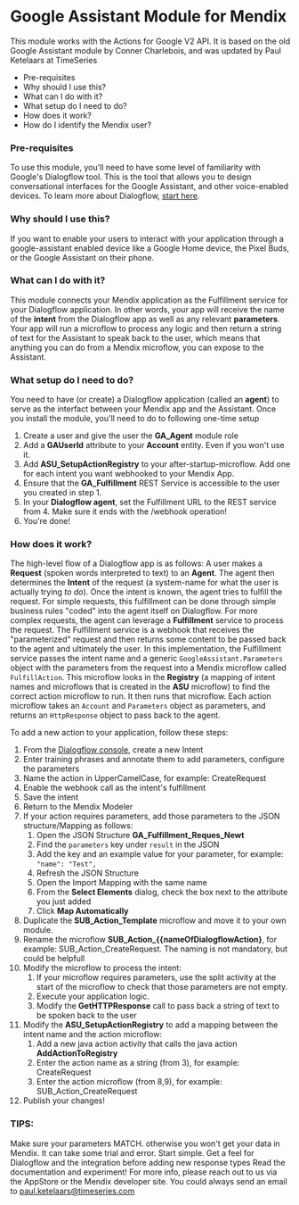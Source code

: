 # Google Assistant Module for Mendix

This module works with the Actions for Google V2 API. It is based on the old Google Assistant module by Conner Charlebois, and was updated by Paul Ketelaars at TimeSeries


* Pre-requisites
* Why should I use this?
* What can I do with it?
* What setup do I need to do?
* How does it work?
* How do I identify the Mendix user?

### Pre-requisites

To use this module, you'll need to have some level of familiarity with Google's Dialogflow tool. This is the tool that allows you to design conversational interfaces for the Google Assistant, and other voice-enabled devices. To learn more about Dialogflow, [start here](https://dialogflow.com/).

### Why should I use this?

If you want to enable your users to interact with your application through a google-assistant enabled device like a Google Home device, the Pixel Buds, or the Google Assistant on their phone.

### What can I do with it?

This module connects your Mendix application as the Fulfillment service for your Dialogflow application. In other words, your app will receive the name of the **intent** from the Dialogflow app as well as any relevant **parameters**. Your app will run a microflow to process any logic and then return a string of text for the Assistant to speak back to the user, which means that anything you can do from a Mendix microflow, you can expose to the Assistant.

### What setup do I need to do?

You need to have (or create) a Dialogflow application (called an **agent**) to serve as the interfact between your Mendix app and the Assistant. Once you install the module, you'll need to do to following one-time setup

1. Create a user and give the user the **GA_Agent** module role
2. Add a **GAUserId** attribute to your **Account** entity. Even if you won't use it.
3. Add **ASU_SetupActionRegistry** to your after-startup-microflow. Add one for each intent you want webhooked to your Mendix App.
4. Ensure that the **GA_Fulfillment** REST Service is accessible to the user you created in step 1.
5. In your **Dialogflow agent**, set the Fulfillment URL to the REST service from 4.
Make sure it ends with the /webhook operation!
6. You're done!

### How does it work?

The high-level flow of a Dialogflow app is as follows: A user makes a **Request** (spoken words interpreted to text) to an **Agent**. The agent then determines the **Intent** of the request (a system-name for what the user is actually trying *to do*). Once the intent is known, the agent tries to fulfill the request. For simple requests, this fulfillment can be done through simple business rules "coded" into the agent itself on Dialogflow. For more complex requests, the agent can leverage a **Fulfillment** service to process the request. The Fulfillment service is a webhook that receives the "parameterized" request and then returns some content to be passed back to the agent and ultimately the user. In this implementation, the Fulfillment service passes the intent name and a generic `GoogleAssistant.Parameters` object with the parameters from the request into a Mendix microflow called `FulfillAction`. This microflow looks in the **Registry** (a mapping of intent names and microflows that is created in the **ASU** microflow) to find the correct action microflow to run. It then runs that microflow. Each action microflow takes an `Account` and `Parameters` object as parameters, and returns an `HttpResponse` object to pass back to the agent.

To add a new action to your application, follow these steps:

1. From the [Dialogflow console](https://console.dialogflow.com), create a new Intent
2. Enter training phrases and annotate them to add parameters, configure the parameters
3. Name the action in UpperCamelCase, for example: CreateRequest
4. Enable the webhook call as the intent's fulfillment
5. Save the intent
6. Return to the Mendix Modeler
7. If your action requires parameters, add those parameters to the JSON structure/Mapping as follows:
   1. Open the JSON Structure **GA_Fulfillment_Reques_Newt**
   2. Find the `parameters` key under `result` in the JSON
   3. Add the key and an example value for your parameter, for example: `"name": "Test",`
   4. Refresh the JSON Structure
   5. Open the Import Mapping with the same name
   6. From the **Select Elements** dialog, check the box next to the attribute you just added
   7. Click **Map Automatically**
8. Duplicate the **SUB_Action_Template** microflow and move it to your own module.
9. Rename the microflow **SUB_Action_{{nameOfDialogflowAction}**, for example: SUB_Action_CreateRequest. The naming is not mandatory, but could be helpfull
10. Modify the microflow to process the intent:
    1. If your microflow requires parameters, use the split activity at the start of the microflow to check that those parameters are not empty.
    2. Execute your application logic. 
    3. Modify the **GetHTTPResponse** call to pass back a string of text to be spoken back to the user
11. Modify the **ASU_SetupActionRegistry** to add a mapping between the intent name and the action microflow:
    1. Add a new java action activity that calls the java action **AddActionToRegistry**
    2. Enter the action name as a string (from 3), for example: CreateRequest
    3. Enter the action microflow (from 8,9), for example: SUB_Action_CreateRequest
12. Publish your changes!



### TIPS:

Make sure your parameters MATCH. otherwise you won't get your data in Mendix. It can take some trial and error.
Start simple. Get a feel for Dialogflow and the integration before adding new response types
Read the documentation and experiment!
For more info, please reach out to us via the AppStore or the Mendix developer site. You could always send an email to paul.ketelaars@timeseries.com